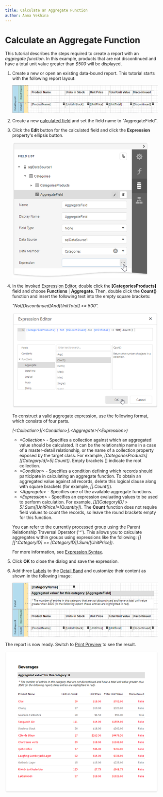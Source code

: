 ```yaml
---
title: Calculate an Aggregate Function
author: Anna Vekhina
---
```

# Calculate an Aggregate Function
This tutorial describes the steps required to create a report with an _aggregate function_. In this example, products that are not discontinued and have a total unit value greater than _$500_ will be displayed.
1. Create a new or open an existing data-bound report. This tutorial starts with the following report layout: 
	
	![](../../../../images/eurd-web-aggreagate-function-initial-layout.png)

2. Create a new [calculated field](calculated-fields-overview.md) and set the field name to "AggregateField".

3. Click the **Edit** button for the calculated field and click the **Expression** property's ellipsis button.

    ![](../../../../images/eurd-web-aggreagate-field-expression-property.png)

4. In the invoked [Expression Editor](../../report-designer-tools/expression-editor.md), double click the **[CategoriesProducts]** field and choose **Functions** | **Aggregate**. Then, double click the **Count()** function and insert the following text into the empty square brackets:
	
	_"Not[Discontinued]And[UnitTotal] >= 500"._
	
	![](../../../../images/eurd-web-aggreagate-field-expression.png)
	
	To construct a valid aggregate expression, use the following format, which consists of four parts.

    _[\<Collection>][\<Condition>].\<Aggregate>(\<Expression>)_

    * _\<Collection>_ - Specifies a collection against which an aggregated value should be calculated. It can be the relationship name in a case of a master-detail relationship, or the name of a collection property exposed by the target class. For example, _[CategoriesProducts][[CategoryId]>5].Count()_. Empty brackets [] indicate the root collection.
    * _\<Condition>_ - Specifies a condition defining which records should participate in calculating an aggregate function. To obtain an aggregated value against all records, delete this logical clause along with square brackets (for example, _[].Count()_).
    * _\<Aggregate>_ - Specifies one of the available aggregate functions.
    * _\<Expression>_ - Specifies an expression evaluating values to be used to perform calculation. For example, _[][[CategoryID] > 5].Sum([UnitPrice]*[Quantity])_. The **Count** function does not require field values to count the records, so leave the round brackets empty for this function.

    You can refer to the currently processed group using the Parent Relationship Traversal Operator ('^'). This allows you to calculate aggregates within groups using expressions like the following: _[][[^.CategoryID] == [CategoryID]].Sum([UnitPrice])_.

    For more information, see [Expression Syntax](../../use-expressions/expression-syntax.md).

5. Click **OK** to close the dialog and save the expression.

6. Add three [Labels](../../use-report-elements/use-basic-report-controls/label.md) to the [Detail Band](../../introduction-to-banded-reports.md) and customize their content as shown in the following image:
	
	![](../../../../images/eurd-web-aggreagate-function-complete-layout.png)

The report is now ready. Switch to [Print Preview](../../preview-print-and-export-reports.md) to see the result.

![](../../../../images/eurd-web-aggreagate-function-result.png)